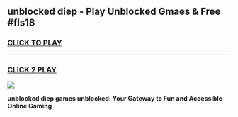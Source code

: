 
## unblocked diep - Play Unblocked Gmaes & Free #fls18
<h3>
<a href="https://news.freeplayer.one?title=unblocked_diep&ref=24F">CLICK TO PLAY</a></h3>
<hr>

<h3>
<a href="https://news.freeplayer.one?title=unblocked_diep&ref=24F">CLICK 2 PLAY</a>
  
</h3>

<a href="https://news.freeplayer.one?title=unblocked_diep&ref=24F/"><img src="https://clearcache.store/games.png"></a>


**unblocked diep games unblocked: Your Gateway to Fun and Accessible Online Gaming**
